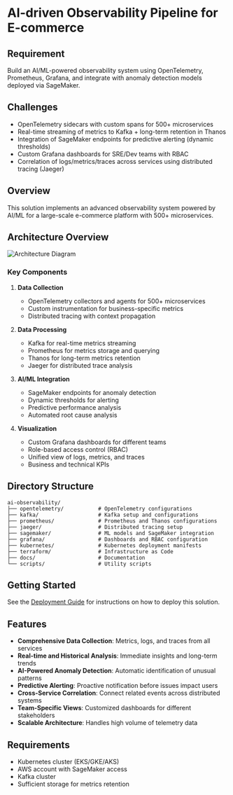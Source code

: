 # AI-driven Observability Pipeline for E-commerce

## Requirement

Build an AI/ML-powered observability system using OpenTelemetry, Prometheus, Grafana, and integrate with anomaly detection models deployed via SageMaker.

## Challenges

- OpenTelemetry sidecars with custom spans for 500+ microservices
- Real-time streaming of metrics to Kafka + long-term retention in Thanos
- Integration of SageMaker endpoints for predictive alerting (dynamic thresholds)
- Custom Grafana dashboards for SRE/Dev teams with RBAC
- Correlation of logs/metrics/traces across services using distributed tracing (Jaeger)

## Overview

This solution implements an advanced observability system powered by AI/ML for a large-scale e-commerce platform with 500+ microservices.

## Architecture Overview

![Architecture Diagram](./docs/architecture-diagram.png)

### Key Components

1. **Data Collection**

   - OpenTelemetry collectors and agents for 500+ microservices
   - Custom instrumentation for business-specific metrics
   - Distributed tracing with context propagation

2. **Data Processing**

   - Kafka for real-time metrics streaming
   - Prometheus for metrics storage and querying
   - Thanos for long-term metrics retention
   - Jaeger for distributed trace analysis

3. **AI/ML Integration**

   - SageMaker endpoints for anomaly detection
   - Dynamic thresholds for alerting
   - Predictive performance analysis
   - Automated root cause analysis

4. **Visualization**
   - Custom Grafana dashboards for different teams
   - Role-based access control (RBAC)
   - Unified view of logs, metrics, and traces
   - Business and technical KPIs

## Directory Structure

```
ai-observability/
├── opentelemetry/           # OpenTelemetry configurations
├── kafka/                   # Kafka setup and configurations
├── prometheus/              # Prometheus and Thanos configurations
├── jaeger/                  # Distributed tracing setup
├── sagemaker/               # ML models and SageMaker integration
├── grafana/                 # Dashboards and RBAC configuration
├── kubernetes/              # Kubernetes deployment manifests
├── terraform/               # Infrastructure as Code
├── docs/                    # Documentation
└── scripts/                 # Utility scripts
```

## Getting Started

See the [Deployment Guide](./docs/deployment-guide.md) for instructions on how to deploy this solution.

## Features

- **Comprehensive Data Collection**: Metrics, logs, and traces from all services
- **Real-time and Historical Analysis**: Immediate insights and long-term trends
- **AI-Powered Anomaly Detection**: Automatic identification of unusual patterns
- **Predictive Alerting**: Proactive notification before issues impact users
- **Cross-Service Correlation**: Connect related events across distributed systems
- **Team-Specific Views**: Customized dashboards for different stakeholders
- **Scalable Architecture**: Handles high volume of telemetry data

## Requirements

- Kubernetes cluster (EKS/GKE/AKS)
- AWS account with SageMaker access
- Kafka cluster
- Sufficient storage for metrics retention
